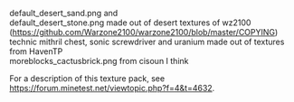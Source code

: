 default_desert_sand.png and <br/>
default_desert_stone.png made out of desert textures of wz2100
(https://github.com/Warzone2100/warzone2100/blob/master/COPYING)
technic mithril chest, sonic screwdriver and uranium made out of
textures from HavenTP <br/>
moreblocks_cactusbrick.png from cisoun I think

For a description of this texture pack, see
https://forum.minetest.net/viewtopic.php?f=4&t=4632.
